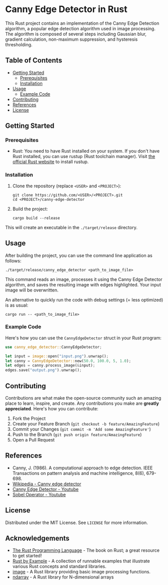 # Canny Edge Detector in Rust

This Rust project contains an implementation of the Canny Edge Detection algorithm, a popular edge detection algorithm used in image processing. The algorithm is composed of several steps including Gaussian blur, gradient calculation, non-maximum suppression, and hysteresis thresholding.

## Table of Contents
- [Getting Started](#getting-started)
    - [Prerequisites](#prerequisites)
    - [Installation](#installation)
- [Usage](#usage)
    - [Example Code](#example-code)
- [Contributing](#contributing)
- [References](#references)
- [License](#license)

## Getting Started

### Prerequisites

- Rust: You need to have Rust installed on your system. If you don't have Rust installed, you can use rustup (Rust toolchain manager). Visit [the official Rust website](https://www.rust-lang.org/tools/install) to install rustup.

### Installation

1. Clone the repository (replace `<USER>` and `<PROJECT>`):
   ```
   git clone https://github.com/<USER>/<PROJECT>.git
   cd <PROJECT>/canny-edge-detector
   ```

2. Build the project:
   ```
   cargo build --release
   ```

This will create an executable in the `./target/release` directory.

## Usage

After building the project, you can use the command line application as follows:

```
./target/release/canny_edge_detector <path_to_image_file>
```

This command reads an image, processes it using the Canny Edge Detector algorithm, and saves the resulting image with edges highlighted. Your input image will be overwritten.

An alternative to quickly run the code with debug settings (= less optimized) is as usual:

   ```
   cargo run -- <path_to_image_file>
   ```


### Example Code

Here's how you can use the `CannyEdgeDetector` struct in your Rust program:

```rust
use canny_edge_detector::CannyEdgeDetector;

let input = image::open("input.png").unwrap();
let canny = CannyEdgeDetector::new(50.0, 100.0, 5, 1.0);
let edges = canny.process_image(&input);
edges.save("output.png").unwrap();
```

## Contributing

Contributions are what make the open-source community such an amazing place to learn, inspire, and create. Any contributions you make are **greatly appreciated**. Here's how you can contribute:

1. Fork the Project
2. Create your Feature Branch (`git checkout -b feature/AmazingFeature`)
3. Commit your Changes (`git commit -m 'Add some AmazingFeature'`)
4. Push to the Branch (`git push origin feature/AmazingFeature`)
5. Open a Pull Request

## References

- Canny, J. (1986). A computational approach to edge detection. IEEE Transactions on pattern analysis and machine intelligence, 8(6), 679-698.
- [Wikipedia - Canny edge detector](https://en.wikipedia.org/wiki/Canny_edge_detector)
- [Canny Edge Detector - Youtube](https://www.youtube.com/watch?v=sRFM5IEqR2w)
- [Sobel Operator - Youtube](https://www.youtube.com/watch?v=uihBwtPIBxM)

## License

Distributed under the MIT License. See `LICENSE` for more information.

## Acknowledgements

- [The Rust Programming Language](https://doc.rust-lang.org/book/) - The book on Rust; a great resource to get started!
- [Rust by Example](https://doc.rust-lang.org/stable/rust-by-example/) - A collection of runnable examples that illustrate various Rust concepts and standard libraries.
- [image](https://crates.io/crates/image) - A Rust library providing basic image processing functions.
- [ndarray](https://crates.io/crates/ndarray) - A Rust library for N-dimensional arrays